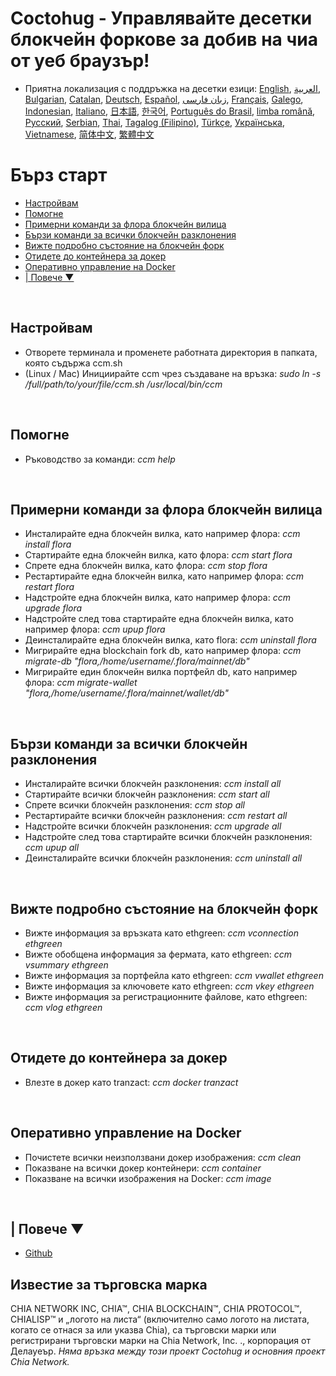 # Coctohug - Управлявайте десетки блокчейн форкове за добив на чиа от уеб браузър!
- Приятна локализация с поддръжка на десетки езици: [English](./ccm_en.md), [العربية](./ccm_ar.md), [Bulgarian](./ccm_bg.md), [Catalan](./ccm_ca.md), [Deutsch](./ccm_de.md), [Español](./ccm_es.md), [زبان فارسی](./ccm_fa.md), [Français](./ccm_fr.md), [Galego](./ccm_gl.md), [Indonesian](./ccm_id.md), [Italiano](./ccm_it.md), [日本語](./ccm_ja.md), [한국어](./ccm_ko.md), [Português do Brasil](./ccm_pt.md), [limba română](./ccm_ro.md), [Русский](./ccm_ru.md), [Serbian](./ccm_sr.md), [Thai](./ccm_th.md), [Tagalog (Filipino)](./ccm_tl.md), [Türkçe](./ccm_tr.md), [Українська](./ccm_uk.md), [Vietnamese](./ccm_vi.md), [简体中文](./ccm_zh-CN.md), [繁體中文](./ccm_zh-TW.md)


# Бърз старт
  - [Настройвам](#ccm-setup)
  - [Помогне](#ccm-help)
  - [Примерни команди за флора блокчейн вилица](#ccm-sample)
  - [Бързи команди за всички блокчейн разклонения](#ccm-all)
  - [Вижте подробно състояние на блокчейн форк](#ccm-view)
  - [Отидете до контейнера за докер](#ccm-docker)
  - [Оперативно управление на Docker](#ccm-docker-manage)
  - [| Повече ▼](#ccm-more)
  

<p id="ccm-setup">&nbsp;</p>

## Настройвам
- Отворете терминала и променете работната директория в папката, която съдържа ccm.sh
- (Linux / Mac) Инициирайте ccm чрез създаване на връзка: <i>sudo ln -s /full/path/to/your/file/ccm.sh /usr/local/bin/ccm</i>


<p id="ccm-help">&nbsp;</p>

## Помогне
- Ръководство за команди: <i>ccm help</i>


<p id="ccm-sample">&nbsp;</p>

## Примерни команди за флора блокчейн вилица
- Инсталирайте една блокчейн вилка, като например флора: <i>ccm install flora</i>
- Стартирайте една блокчейн вилка, като флора: <i>ccm start flora</i>
- Спрете една блокчейн вилка, като флора: <i>ccm stop flora</i>
- Рестартирайте една блокчейн вилка, като например флора: <i>ccm restart flora</i>
- Надстройте една блокчейн вилка, като например флора: <i>ccm upgrade flora</i>
- Надстройте след това стартирайте една блокчейн вилка, като например флора: <i>ccm upup flora</i>
- Деинсталирайте една блокчейн вилка, като flora: <i>ccm uninstall flora</i>
- Мигрирайте една blockchain fork db, като например флора: <i>ccm migrate-db "flora,/home/username/.flora/mainnet/db"</i>
- Мигрирайте един блокчейн вилка портфейл db, като например флора: <i>ccm migrate-wallet "flora,/home/username/.flora/mainnet/wallet/db"</i>


<p id="ccm-all">&nbsp;</p>

## Бързи команди за всички блокчейн разклонения
- Инсталирайте всички блокчейн разклонения: <i>ccm install all</i>
- Стартирайте всички блокчейн разклонения: <i>ccm start all</i>
- Спрете всички блокчейн разклонения: <i>ccm stop all</i>
- Рестартирайте всички блокчейн разклонения: <i>ccm restart all</i>
- Надстройте всички блокчейн разклонения: <i>ccm upgrade all</i>
- Надстройте след това стартирайте всички блокчейн разклонения: <i>ccm upup all</i>
- Деинсталирайте всички блокчейн разклонения: <i>ccm uninstall all</i>


<p id="ccm-view">&nbsp;</p>

## Вижте подробно състояние на блокчейн форк
- Вижте информация за връзката като ethgreen: <i>ccm vconnection ethgreen</i>
- Вижте обобщена информация за фермата, като ethgreen: <i>ccm vsummary ethgreen</i>
- Вижте информация за портфейла като ethgreen: <i>ccm vwallet ethgreen</i>
- Вижте информация за ключовете като ethgreen: <i>ccm vkey ethgreen</i>
- Вижте информация за регистрационните файлове, като ethgreen: <i>ccm vlog ethgreen</i>


<p id="ccm-docker">&nbsp;</p>

## Отидете до контейнера за докер
- Влезте в докер като tranzact: <i>ccm docker tranzact</i>


<p id="ccm-docker-manage">&nbsp;</p>

## Оперативно управление на Docker
- Почистете всички неизползвани докер изображения: <i>ccm clean</i>
- Показване на всички докер контейнери: <i>ccm container</i>
- Показване на всички изображения на Docker: <i>ccm image</i>


<p id="ccm-more">&nbsp;</p>

## | Повече ▼
- [Github](https://github.com/raingggg/coctohug-manager)

## Известие за търговска марка
CHIA NETWORK INC, CHIA™, CHIA BLOCKCHAIN™, CHIA PROTOCOL™, CHIALISP™ и „логото на листа“ (включително само логото на листата, когато се отнася за или указва Chia), са търговски марки или регистрирани търговски марки на Chia Network, Inc. ., корпорация от Делауеър. *Няма връзка между този проект Coctohug и основния проект Chia Network.*
 
 
 
 

